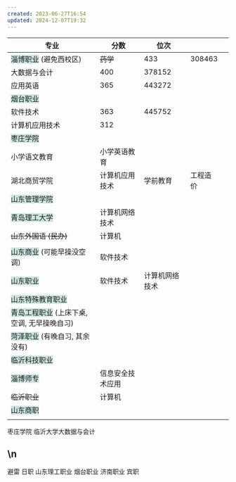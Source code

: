 ```yaml
---
created: 2023-06-27T16:54
updated: 2024-12-07T19:32
---
```

| 专业 | 分数 | 位次 |  |  |
| ---- | ---- | ---- | ---- | ---- |
| <span style="background:rgba(3, 135, 102, 0.2)">淄博职业</span>     (避免西校区) | ~~药学~~ | 433 | 308463 |  |
| 大数据与会计 | 400 | 378152 |  |  |
| 应用英语 | 365 | 443272 |  |  |
| <span style="background:rgba(3, 135, 102, 0.2)">烟台职业</span> |  |  |  |  |
| 软件技术 | 363 | 445752 |  |  |
| 计算机应用技术 | 312 |  |  |  |
| <span style="background:rgba(3, 135, 102, 0.2)">枣庄学院</span> |  |  |  |  |
| 小学语文教育 | 小学英语教育 |  |  |  |
| 湖北商贸学院 | 计算机应用技术 | 学前教育 | 工程造价 |  |
| <span style="background:rgba(3, 135, 102, 0.2)">山东管理学院</span> |  |  |  |  |
| <span style="background:rgba(3, 135, 102, 0.2)">青岛理工大学</span> | 计算机网络技术 |  |  |  |
| ~~山东外国语 (民办)~~ | 计算机 |  |  |  |
|  |  |  |  |  |
| <span style="background:rgba(3, 135, 102, 0.2)">山东商业</span>  (可能早操没空调) | 软件技术 |  |  |  |
| <span style="background:rgba(3, 135, 102, 0.2)">山东职业</span> | 软件技术 | 计算机网络技术 |  |  |
| <span style="background:rgba(3, 135, 102, 0.2)">山东特殊教育职业</span> |  |  |  |  |
| <span style="background:rgba(3, 135, 102, 0.2)">青岛工程职业</span> (上床下桌, 空调, 无早操晚自习) |  |  |  |  |
| <span style="background:rgba(3, 135, 102, 0.2)">菏泽职业</span> (有晚自习, 其余没有) |  |  |  |  |
| <span style="background:rgba(3, 135, 102, 0.2)">临沂科技职业</span> |  |  |  |  |
| <span style="background:rgba(3, 135, 102, 0.2)">淄博师专</span> | 信息安全技术应用 |  |  |  |
| ~~临沂职业~~ | 计算机 |  |  |  |
| <span style="background:rgba(3, 135, 102, 0.2)">山东商职 </span> |  |  |  |  |
|  |  |  |  |  |
枣庄学院
临沂大学大数据与会计

\n
---

避雷
日职 
山东理工职业 
烟台职业 
济南职业
宾职
